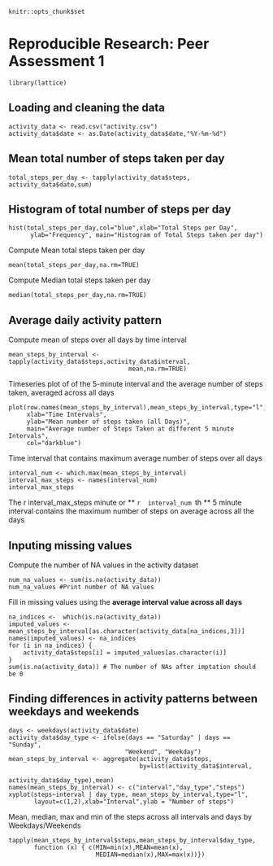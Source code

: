 ```{r,echo=TRUE,results='asis'}
knitr::opts_chunk$set
```


# Reproducible Research: Peer Assessment 1
```{r }
library(lattice)
```


## Loading and cleaning the data
```{r}
activity_data <- read.csv("activity.csv")
activity_data$date <- as.Date(activity_data$date,"%Y-%m-%d")
```

## Mean total number of steps taken per day
```{r}
total_steps_per_day <- tapply(activity_data$steps, activity_data$date,sum)

```
## Histogram of total number of steps per day
```{r}
hist(total_steps_per_day,col="blue",xlab="Total Steps per Day", 
      ylab="Frequency", main="Histogram of Total Steps taken per day")
```
Compute Mean total steps taken per day
```{r}
mean(total_steps_per_day,na.rm=TRUE)
```

Compute Median total steps taken per day
```{r}
median(total_steps_per_day,na.rm=TRUE)
```

## Average daily activity pattern
Compute mean of steps over all days by time interval
```{r}
mean_steps_by_interval <- tapply(activity_data$steps,activity_data$interval,
                                 mean,na.rm=TRUE)
```
Timeseries plot of of the 5-minute interval and the average number of steps taken, averaged across all days
```{r}
plot(row.names(mean_steps_by_interval),mean_steps_by_interval,type="l",
     xlab="Time Intervals", 
     ylab="Mean number of steps taken (all Days)", 
     main="Average number of Steps Taken at different 5 minute Intervals",
     col="darkblue")
```
Time interval that contains maximum average number of steps over all days
```{r}
interval_num <- which.max(mean_steps_by_interval)
interval_max_steps <- names(interval_num)
interval_max_steps
```
The  r  interval_max_steps  minute  or ** `r  interval_num `th ** 5 minute interval contains the maximum number of steps on average across all the days


## Inputing missing values
Compute the number of NA values in the activity dataset
```{r}
num_na_values <- sum(is.na(activity_data))
num_na_values #Print number of NA values
```

Fill in missing values using the **average interval value across all days**
```{r}
na_indices <-  which(is.na(activity_data))
imputed_values <- mean_steps_by_interval[as.character(activity_data[na_indices,3])]
names(imputed_values) <- na_indices
for (i in na_indices) {
    activity_data$steps[i] = imputed_values[as.character(i)]
}
sum(is.na(activity_data)) # The number of NAs after imptation should be 0
```

## Finding differences in activity patterns between weekdays and weekends

```{r}
days <- weekdays(activity_data$date)
activity_data$day_type <- ifelse(days == "Saturday" | days == "Sunday", 
                                "Weekend", "Weekday")
mean_steps_by_interval <- aggregate(activity_data$steps,
                                    by=list(activity_data$interval,
                                            activity_data$day_type),mean)
names(mean_steps_by_interval) <- c("interval","day_type","steps")
xyplot(steps~interval | day_type, mean_steps_by_interval,type="l",
       layout=c(1,2),xlab="Interval",ylab = "Number of steps")

```
Mean, median, max and min of the steps across all intervals and days by Weekdays/Weekends
```{r}
tapply(mean_steps_by_interval$steps,mean_steps_by_interval$day_type,
       function (x) { c(MIN=min(x),MEAN=mean(x),
                        MEDIAN=median(x),MAX=max(x))})
```
